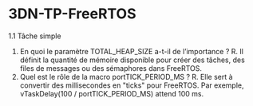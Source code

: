 # 3DN-TP-FreeRTOS

1.1 Tâche simple
1. En quoi le paramètre TOTAL_HEAP_SIZE a-t-il de l’importance ?
	R. Il définit la quantité de mémoire disponible pour créer des tâches, des files de messages ou des sémaphores dans FreeRTOS.
2. Quel est le rôle de la macro portTICK_PERIOD_MS ?
	R. Elle sert à convertir des millisecondes en "ticks" pour FreeRTOS.
	Par exemple, vTaskDelay(100 / portTICK_PERIOD_MS) attend 100 ms.